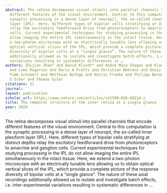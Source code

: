 ```yaml
---
abstract: The retina decomposes visual stimuli into parallel channels that encode
  different features of the visual environment. Central to this computation is the
  synaptic processing in a dense layer of neuropil, the so-called inner plexiform
  layer (IPL). Here, different types of bipolar cells stratifying at distinct depths
  relay the excitatory feedforward drive from photoreceptors to amacrine and ganglion
  cells. Current experimental techniques for studying processing in the IPL do not
  allow imaging the entire IPL simultaneously in the intact tissue. Here, we extend
  a two-photon microscope with an electrically tunable lens allowing us to obtain
  optical vertical slices of the IPL, which provide a complete picture of the response
  diversity of bipolar cells at a “single glance”. The nature of these axial recordings
  additionally allowed us to isolate and investigate batch effects, i.e. inter-experimental
  variations resulting in systematic differences in …
authors: Zhijian Zhao* and David Klindt* and André Maia Chagas and Klaudia P Szatko
  and Luke Rogerson and Dario A Protti and Christian Behrens and Deniz Dalkara and
  Timm Schubert and Matthias Bethge and Katrin Franke and Philipp Berens and Alexander
  S Ecker and Thomas Euler
citations: 31
journal: ''
layout: publication
scholar_url: https://www.nature.com/articles/s41598-020-60214-z
title: The temporal structure of the inner retina at a single glance
year: 2020
---
```


The retina decomposes visual stimuli into parallel channels that encode different features of the visual environment. Central to this computation is the synaptic processing in a dense layer of neuropil, the so-called inner plexiform layer (IPL). Here, different types of bipolar cells stratifying at distinct depths relay the excitatory feedforward drive from photoreceptors to amacrine and ganglion cells. Current experimental techniques for studying processing in the IPL do not allow imaging the entire IPL simultaneously in the intact tissue. Here, we extend a two-photon microscope with an electrically tunable lens allowing us to obtain optical vertical slices of the IPL, which provide a complete picture of the response diversity of bipolar cells at a “single glance”. The nature of these axial recordings additionally allowed us to isolate and investigate batch effects, i.e. inter-experimental variations resulting in systematic differences in …

